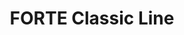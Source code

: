 --- 
title  : "FORTE Classic Line"
category   : "Angle heads for CNC machines"
headline   : " "
short_desc : "Lock recess trimming unit "
long_desc : " "
img   : "/images/000vwa0420530e3a-178_forte_komplett.png"
series : "/benz/wood/woodmachinetechnologies/angleheads/"
link : "forteclassic"
---